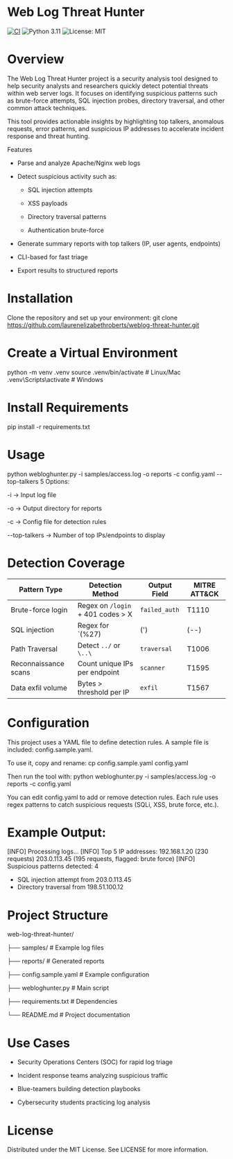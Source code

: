 # Web Log Threat Hunter
[![CI](https://github.com/laurenelizabethroberts/weblog-threat-hunter/actions/workflows/ci.yml/badge.svg)](https://github.com/laurenelizabethroberts/weblog-threat-hunter/actions/workflows/ci.yml)
![Python 3.11](https://img.shields.io/badge/python-3.11-blue)
![License: MIT](https://img.shields.io/badge/License-MIT-green.svg)


# Overview

The Web Log Threat Hunter project is a security analysis tool designed to help security analysts and researchers quickly detect potential threats within web server logs. It focuses on identifying suspicious patterns such as brute-force attempts, SQL injection probes, directory traversal, and other common attack techniques.

This tool provides actionable insights by highlighting top talkers, anomalous requests, error patterns, and suspicious IP addresses to accelerate incident response and threat hunting.

Features

* Parse and analyze Apache/Nginx web logs

* Detect suspicious activity such as:

  * SQL injection attempts

  * XSS payloads

  * Directory traversal patterns

  * Authentication brute-force

* Generate summary reports with top talkers (IP, user agents, endpoints)

* CLI-based for fast triage

* Export results to structured reports

# Installation

Clone the repository and set up your environment:
git clone https://github.com/laurenelizabethroberts/weblog-threat-hunter.git

# Create a Virtual Environment
python -m venv .venv
source .venv/bin/activate   # Linux/Mac
.venv\Scripts\activate      # Windows

# Install Requirements
pip install -r requirements.txt

# Usage
python webloghunter.py -i samples/access.log -o reports -c config.yaml --top-talkers 5
Options:

-i → Input log file

-o → Output directory for reports

-c → Config file for detection rules

--top-talkers → Number of top IPs/endpoints to display

# Detection Coverage

| Pattern Type | Detection Method | Output Field | MITRE ATT&CK |
|---------------|-----------------|---------------|---------------|
| Brute-force login | Regex on `/login` + 401 codes > X | `failed_auth` | T1110 |
| SQL injection | Regex for `(\%27)|(')|(--)|(\%23)` | `sql_injection` | T1190 |
| Path Traversal | Detect `../` or `\..\` | `traversal` | T1006 |
| Reconnaissance scans | Count unique IPs per endpoint | `scanner` | T1595 |
| Data exfil volume | Bytes > threshold per IP | `exfil` | T1567 |

# Configuration
This project uses a YAML file to define detection rules.
A sample file is included: config.sample.yaml.

To use it, copy and rename:
cp config.sample.yaml config.yaml

Then run the tool with:
python webloghunter.py -i samples/access.log -o reports -c config.yaml

You can edit config.yaml to add or remove detection rules. Each rule uses regex patterns to catch suspicious requests (SQLi, XSS, brute force, etc.).

# Example Output:
[INFO] Processing logs...
[INFO] Top 5 IP addresses:
   192.168.1.20 (230 requests)
   203.0.113.45 (195 requests, flagged: brute force)
[INFO] Suspicious patterns detected: 4
   - SQL injection attempt from 203.0.113.45
   - Directory traversal from 198.51.100.12

# Project Structure
web-log-threat-hunter/

├── samples/              # Example log files

├── reports/              # Generated reports

├── config.sample.yaml    # Example configuration

├── webloghunter.py       # Main script

├── requirements.txt      # Dependencies

└── README.md             # Project documentation


# Use Cases
* Security Operations Centers (SOC) for rapid log triage

* Incident response teams analyzing suspicious traffic

* Blue-teamers building detection playbooks

* Cybersecurity students practicing log analysis


# License

Distributed under the MIT License. See LICENSE for more information.




